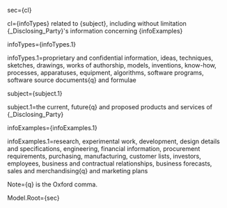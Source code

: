 sec={cl}

cl={infoTypes} related to {subject}, including without limitation {_Disclosing_Party}'s information concerning {infoExamples}

infoTypes={infoTypes.1}

infoTypes.1=proprietary and confidential information, ideas, techniques, sketches, drawings, works of authorship, models, inventions, know-how, processes, apparatuses, equipment, algorithms, software programs, software source documents{q} and formulae

subject={subject.1}

subject.1=the current, future{q} and proposed products and services of {_Disclosing_Party}

infoExamples={infoExamples.1}

infoExamples.1=research, experimental work, development, design details and specifications, engineering, financial information, procurement requirements, purchasing, manufacturing, customer lists, investors, employees, business and contractual relationships, business forecasts, sales and merchandising{q} and marketing plans

Note={q} is the Oxford comma.

Model.Root={sec}
